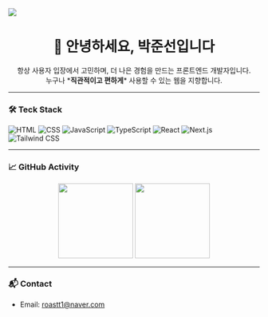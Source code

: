 <img src="https://capsule-render.vercel.app/api?type=waving&&color=0:a82da8,100:6076f1&height=250&section=header&text=Welcome%20to%20the%20JoonSeon's%20Github&fontSize=30&fontAlign=70" />
<h1 align="center">👋 안녕하세요, 박준선입니다</h1>
<p align="center">
  항상 사용자 입장에서 고민하며, 더 나은 경험을 만드는 프론트엔드 개발자입니다.<br />
  누구나 *<strong>직관적이고 편하게</strong>* 사용할 수 있는 웹을 지향합니다.
</p>


---

### 🛠️ Teck Stack

![HTML](https://img.shields.io/badge/-HTML5-E34F26?style=flat-square&logo=html5&logoColor=white)
![CSS](https://img.shields.io/badge/-CSS3-1572B6?style=flat-square&logo=css3&logoColor=white)
![JavaScript](https://img.shields.io/badge/-JavaScript-F7DF1E?style=flat-square&logo=javascript&logoColor=white)
![TypeScript](https://img.shields.io/badge/-TypeScript-3178C6?style=flat-square&logo=typescript&logoColor=white)
![React](https://img.shields.io/badge/-React-61DAFB?style=flat-square&logo=react&logoColor=black)
![Next.js](https://img.shields.io/badge/-Next.js-000000?style=flat-square&logo=nextdotjs)
![Tailwind CSS](https://img.shields.io/badge/-Tailwind_CSS-06B6D4?style=flat-square&logo=tailwind-css&logoColor=white)

---


### 📈 GitHub Activity

<p align="center">
  <img src="https://github-readme-stats.vercel.app/api?username=roastt1&show_icons=true" height="150" />
  <img src="https://github-readme-stats.vercel.app/api/top-langs/?username=roastt1&layout=compact" height="150" />
</p>

---

### 📬 Contact
<ul>
  <li>Email: <a href="mailto:roastt1@naver.com">roastt1@naver.com</a></li>
</ul>
